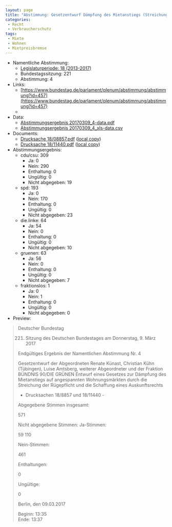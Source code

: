 ```yaml
---
layout: page
title: "Abstimmung: Gesetzentwurf Dämpfung des Mietanstiegs (Streichung Rügepflicht / Schaffung Auskunftsrecht)"
categories:
 - Recht
 - Verbraucherschutz
tags:
 - Miete
 - Wohnen
 - Mietpreisbremse
---
```


* Namentliche Abstimmung:
    * [Legislaturperiode: 18 (2013-2017)](https://de.wikipedia.org/wiki/18._Deutscher_Bundestag)
    * Bundestagssitzung: 221
    * Abstimmung: 4
* Links: 
    * [https://www.bundestag.de/parlament/plenum/abstimmung/abstimmung?id=457](https://www.bundestag.de/parlament/plenum/abstimmung/abstimmung?id=457)
    * 
* Data: 
    * [Abstimmungsergebnis 20170309_4-data.pdf](/res/abstimmungsliste/20170309_4-data.pdf)
    * [Abstimmungsergebnis 20170309_4_xls-data.csv](/res/abstimmungsliste/analyses/20170309_4_xls-data.csv)
* Documents: 
    * [Drucksache 18/08857.pdf](http://dip21.bundestag.de/dip21/btd/18/088/1808857.pdf) ([local copy](/res/abstimmungsdaten/018-221-04/1808857.pdf))
    * [Drucksache 18/11440.pdf](http://dip21.bundestag.de/dip21/btd/18/114/1811440.pdf) ([local copy](/res/abstimmungsdaten/018-221-04/1811440.pdf))
* Abstimmungsergebnis:
    * cdu/csu: 309
        * Ja: 0
        * Nein: 290
        * Enthaltung: 0
        * Ungültig: 0
        * Nicht abgegeben: 19
    * spd: 193
        * Ja: 0
        * Nein: 170
        * Enthaltung: 0
        * Ungültig: 0
        * Nicht abgegeben: 23
    * die.linke: 64
        * Ja: 54
        * Nein: 0
        * Enthaltung: 0
        * Ungültig: 0
        * Nicht abgegeben: 10
    * gruenen: 63
        * Ja: 56
        * Nein: 0
        * Enthaltung: 0
        * Ungültig: 0
        * Nicht abgegeben: 7
    * fraktionslos: 1
        * Ja: 0
        * Nein: 1
        * Enthaltung: 0
        * Ungültig: 0
        * Nicht abgegeben: 0
* Preview: 
> Deutscher Bundestag
> 
> 221. Sitzung des Deutschen Bundestages
> am Donnerstag, 9. März 2017
> 
> Endgültiges Ergebnis der Namentlichen Abstimmung Nr. 4
> 
> Gesetzentwurf der Abgeordneten Renate Künast, Christian Kühn (Tübingen), Luise
> Amtsberg, weiterer Abgeordneter und der Fraktion BÜNDNIS 90/DIE GRÜNEN
> Entwurf eines Gesetzes zur Dämpfung des Mietanstiegs auf angespannten
> Wohnungsmärkten durch die Streichung der Rügepflicht und die Schaffung eines
> Auskunftsrechts
> - Drucksachen 18/8857 und 18/11440 -
> 
> Abgegebene Stimmen insgesamt:
> 
> 571
> 
> Nicht abgegebene Stimmen:
> Ja-Stimmen:
> 
> 59
> 110
> 
> Nein-Stimmen:
> 
> 461
> 
> Enthaltungen:
> 
> 0
> 
> Ungültige:
> 
> 0
> 
> Berlin, den 09.03.2017
> 
> Beginn: 13:35  
> Ende: 13:37
